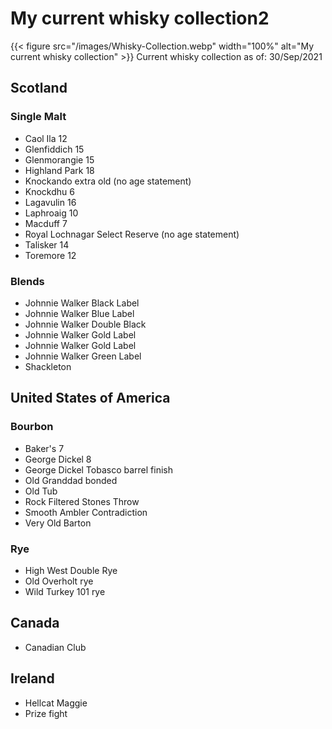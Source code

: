 # My current whisky collection2

{{< figure src="/images/Whisky-Collection.webp" width="100%" alt="My current whisky collection" >}}
Current whisky collection as of: 30/Sep/2021

## Scotland
### Single Malt
+ Caol Ila 12
+ Glenfiddich 15
+ Glenmorangie	15
+ Highland Park	18
+ Knockando extra old (no age statement)
+ Knockdhu 6
+ Lagavulin 16
+ Laphroaig 10
+ Macduff 7
+ Royal Lochnagar Select Reserve (no age statement)
+ Talisker 14
+ Toremore 12

### Blends
+ Johnnie Walker Black Label
+ Johnnie Walker Blue Label
+ Johnnie Walker Double Black
+ Johnnie Walker Gold Label
+ Johnnie Walker Gold Label
+ Johnnie Walker Green Label
+ Shackleton

## United States of America
### Bourbon
+ Baker's 7
+ George Dickel 8
+ George Dickel Tobasco barrel finish
+ Old Granddad bonded
+ Old Tub
+ Rock Filtered Stones Throw
+ Smooth Ambler Contradiction
+ Very Old Barton

### Rye
+ High West Double Rye
+ Old Overholt rye
+ Wild Turkey 101 rye

## Canada
+ Canadian Club

## Ireland
+ Hellcat Maggie
+ Prize fight

